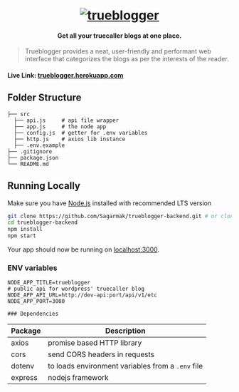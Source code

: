 <h1 align="center">
  <br>
  <a href="/"><img src="public/img/trueblogger%20github%20logo.png" alt="trueblogger"></a>
</h1>

<h4 align="center">Get all your truecaller blogs at one place.</h4>

> Trueblogger provides a neat, user-friendly and performant web interface that categorizes the blogs as per the interests of the reader.

#### Live Link: [trueblogger.herokuapp.com](https://trueblogger.herokuapp.com/)

## Folder Structure

    ├── src
	  ├── api.js     # api file wrapper
	  ├── app.js     # the node app
	  ├── config.js  # getter for .env variables
	  ├── http.js    # axios lib instance
	  ├── .env.example
    ├── .gitignore
    ├── package.json
    └── README.md

## Running Locally

Make sure you have [Node.js](http://nodejs.org/) installed with recommended LTS version

```sh
git clone https://github.com/Sagarmak/trueblogger-backend.git # or clone your own fork
cd trueblogger-backend
npm install
npm start
```

Your app should now be running on [localhost:3000](http://localhost:3000/).

### ENV variables

```
NODE_APP_TITLE=trueblogger
# public api for wordpress' truecaller blog
NODE_APP_API_URL=http://dev-api:port/api/v1/etc
NODE_APP_PORT=3000

### Dependencies
```
|Package |Description|
|--------|-------|
|axios|promise based HTTP library|
|cors|send CORS headers in requests|
|dotenv|to loads environment variables from a `.env` file|
|express|nodejs framework|
